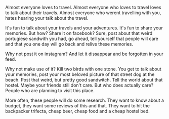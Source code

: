 Almost everyone loves to travel. Almost everyone who loves to travel loves to talk about their travels. Almost everyone who 
werent travelling with you, hates hearing your talk about the travel.

It's fun to talk about your travels and your adventures. It's fun to share your memories. But how? Share it on facebook? Sure, post about that weird portugiese sandwith 
you had, go ahead, tell yourself that people will care and that you one day will go back and relive these memories.

Why not post it on instagram? And let it dissappear and be forgotten in your feed.

Why not make use of it? Kill two birds with one stone.
You get to talk about your memories, post your most beloved picture of that street dog at the beach. Post that weird, but pretty good sandwitch. Tell the world about that hostel.
Maybe your friends still don't care. But who does actually care? People who are planning to visit this place.

More often, these people will do some research. They want to know about a budget, they want some reviews of this and that.
They want to hit the backpacker trifecta, cheap beer, cheap food and a cheap hostel bed.